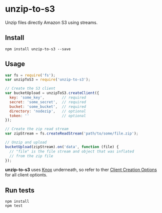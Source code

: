 # unzip-to-s3

Unzip files directly Amazon S3 using streams.

## Install

```
npm install unzip-to-s3 --save
```

## Usage

```javascript
var fs = require('fs');
var unzipToS3 = require('unzip-to-s3');

// Create the S3 client
var bucketUpload = unzipToS3.createClient({
  key: 'some_key',        // required
  secret: 'some_secret',  // required
  bucket: 'some_bucket',  // required
  directory: 'nodezip',   // optional
  token: ''               // optional
});

// Create the zip read stream
var zipStream = fs.createReadStream('path/to/some/file.zip');

// Unzip and upload
bucketUpload(zipStream).on('data', function (file) {
  // "file" is the file stream and object that was inflated
  // from the zip file
});
```

**unzip-to-s3** uses [Knox](https://github.com/LearnBoost/knox) underneath, so refer to ther [Client Creation Options](https://github.com/LearnBoost/knox#client-creation-options) for all client optionts.

## Run tests

```
npm install
npm test
```
